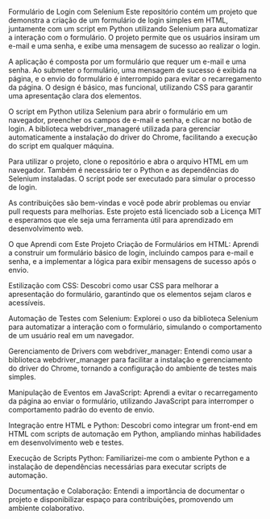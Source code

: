 Formulário de Login com Selenium
Este repositório contém um projeto que demonstra a criação de um formulário de login simples em HTML, juntamente com um script em Python utilizando Selenium para automatizar a interação com o formulário. O projeto permite que os usuários insiram um e-mail e uma senha, e exibe uma mensagem de sucesso ao realizar o login.

A aplicação é composta por um formulário que requer um e-mail e uma senha. Ao submeter o formulário, uma mensagem de sucesso é exibida na página, e o envio do formulário é interrompido para evitar o recarregamento da página. O design é básico, mas funcional, utilizando CSS para garantir uma apresentação clara dos elementos.

O script em Python utiliza Selenium para abrir o formulário em um navegador, preencher os campos de e-mail e senha, e clicar no botão de login. A biblioteca webdriver_manageré utilizada para gerenciar automaticamente a instalação do driver do Chrome, facilitando a execução do script em qualquer máquina.

Para utilizar o projeto, clone o repositório e abra o arquivo HTML em um navegador. Também é necessário ter o Python e as dependências do Selenium instaladas. O script pode ser executado para simular o processo de login.

As contribuições são bem-vindas e você pode abrir problemas ou enviar pull requests para melhorias. Este projeto está licenciado sob a Licença MIT e esperamos que ele seja uma ferramenta útil para aprendizado em desenvolvimento web.


O que Aprendi com Este Projeto
Criação de Formulários em HTML: Aprendi a construir um formulário básico de login, incluindo campos para e-mail e senha, e a implementar a lógica para exibir mensagens de sucesso após o envio.

Estilização com CSS: Descobri como usar CSS para melhorar a apresentação do formulário, garantindo que os elementos sejam claros e acessíveis.

Automação de Testes com Selenium: Explorei o uso da biblioteca Selenium para automatizar a interação com o formulário, simulando o comportamento de um usuário real em um navegador.

Gerenciamento de Drivers com webdriver_manager: Entendi como usar a biblioteca webdriver_manager para facilitar a instalação e gerenciamento do driver do Chrome, tornando a configuração do ambiente de testes mais simples.

Manipulação de Eventos em JavaScript: Aprendi a evitar o recarregamento da página ao enviar o formulário, utilizando JavaScript para interromper o comportamento padrão do evento de envio.

Integração entre HTML e Python: Descobri como integrar um front-end em HTML com scripts de automação em Python, ampliando minhas habilidades em desenvolvimento web e testes.

Execução de Scripts Python: Familiarizei-me com o ambiente Python e a instalação de dependências necessárias para executar scripts de automação.

Documentação e Colaboração: Entendi a importância de documentar o projeto e disponibilizar espaço para contribuições, promovendo um ambiente colaborativo.
